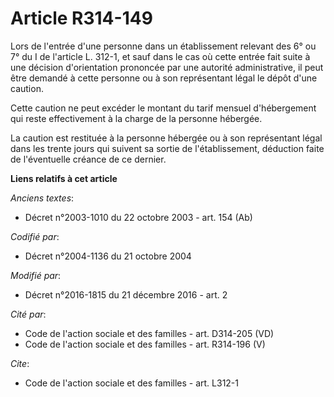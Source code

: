 # Article R314-149

Lors de l'entrée d'une personne dans un établissement relevant des 6° ou 7° du I de l'article L. 312-1, et sauf dans le cas
où cette entrée fait suite à une décision d'orientation prononcée par une autorité administrative, il peut être demandé à
cette personne ou à son représentant légal le dépôt d'une caution. 

Cette caution ne peut excéder le montant du tarif  mensuel d'hébergement qui reste effectivement à la charge de la personne
hébergée. 

La caution est restituée à la personne hébergée ou à son représentant légal dans les trente jours qui suivent sa sortie de
l'établissement, déduction faite de l'éventuelle créance de ce dernier.

**Liens relatifs à cet article**

_Anciens textes_:

  - Décret n°2003-1010 du 22 octobre 2003 - art. 154 (Ab)

_Codifié par_:

  - Décret n°2004-1136 du 21 octobre 2004

_Modifié par_:

  - Décret n°2016-1815 du 21 décembre 2016 - art. 2

_Cité par_:

  - Code de l'action sociale et des familles - art. D314-205 (VD)
  - Code de l'action sociale et des familles - art. R314-196 (V)

_Cite_:

  - Code de l'action sociale et des familles - art. L312-1
